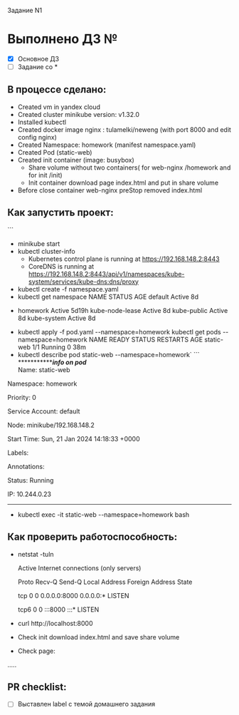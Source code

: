 Задание N1

# Выполнено ДЗ №

 - [X] Основное ДЗ
 - [ ] Задание со *

## В процессе сделано:
 - Created vm in yandex cloud
 - Created cluster minikube version: v1.32.0
 - Installed kubectl
 - Created docker image nginx : tulamelki/neweng (with port 8000 and edit config nginx)
 - Created Namespace: homework (manifest namespace.yaml)
 - Created Pod (static-web)
 - Created init container (image: busybox)
   - Share volume without two containers( for web-nginx /homework and for init /init)
   - Init container download page index.html and put in share volume
 - Before close container web-nginx preStop removed index.html 
## Как запустить проект:
 \```
 - minikube start
 - kubectl cluster-info
   * Kubernetes control plane is running at https://192.168.148.2:8443
   * CoreDNS is running at https://192.168.148.2:8443/api/v1/namespaces/kube-system/services/kube-dns:dns/proxy
 - kubectl create -f namespace.yaml
 - kubectl get namespace
    NAME              STATUS   AGE
    default           Active   8d
  * homework          Active   5d19h
    kube-node-lease   Active   8d
    kube-public       Active   8d
    kube-system       Active   8d
- kubectl apply -f pod.yaml --namespace=homework
   kubectl get pods --namespace=homework
   NAME         READY   STATUS    RESTARTS   AGE
   static-web   1/1     Running   0          38m
- kubectl describe pod static-web --namespace=homework`
  \```
******************************************************info on pod*******************************************  
Name:             static-web

Namespace:        homework

Priority:         0

Service Account:  default

Node:             minikube/192.168.148.2

Start Time:       Sun, 21 Jan 2024 14:18:33 +0000

Labels:           <none>

Annotations:      <none>

Status:           Running

IP:               10.244.0.23

*************************************************************************************************************
- kubectl exec -it static-web --namespace=homework  bash

## Как проверить работоспособность:
 - netstat -tuln
         
   Active Internet connections (only servers)
    
   Proto Recv-Q Send-Q Local Address           Foreign Address         State
         
   tcp        0      0 0.0.0.0:8000            0.0.0.0:*               LISTEN
        
   tcp6       0      0 :::8000                 :::*                    LISTEN     

 - curl http://localhost:8000
 - Check init download index.html and save share volume
 - Check page: 
<!DOCTYPE HTML>
<html lang="en">
<head>
<!-- THIS IS A COMMENT -->
<title>Sample Web Page</title>
<META charset="utf-8">
<META name="viewport"
 content="width=device-width, initial-scale=1.0">
<style>
blockquote { margin-left:20px; margin-right:5px }
pre { overflow-x:auto }
.tt { font-family:monospace }
.nowrap { white-space:nowrap }
.example { font-family:monospace; white-space:pre; overflow-x:auto; }
h3 { border-top:1px solid grey }
blockquote { margin-top:0; margin-bottom:0 }
table.compact { border-collapse:collapse }
table.compact th { text-align:left; background:#eeeeee }
table.compact td,th { padding:0 4px 0 8px; border:1px solid grey }
</style>
</head>
.....
 
## PR checklist:
 - [ ] Выставлен label с темой домашнего задания
